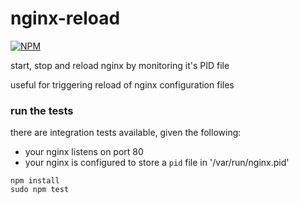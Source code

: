 # nginx-reload

[![NPM](https://nodei.co/npm/nginx-reload.png)](https://nodei.co/npm/nginx-reload/)

start, stop and reload nginx by monitoring it's PID file

useful for triggering reload of nginx configuration files

### run the tests

there are integration tests available, given the following:

- your nginx listens on port 80
- your nginx is configured to store a `pid` file in '/var/run/nginx.pid'

```
npm install
sudo npm test
```
